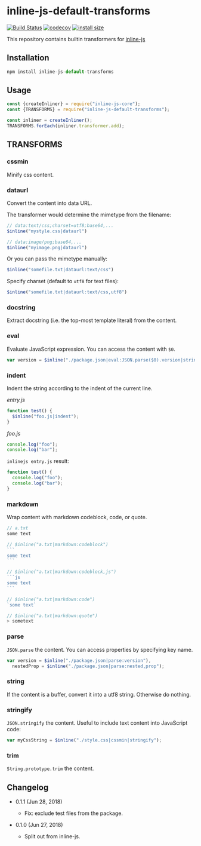 inline-js-default-transforms
============================

[![Build Status](https://travis-ci.org/eight04/inline-js-default-transforms.svg?branch=master)](https://travis-ci.org/eight04/inline-js-default-transforms)
[![codecov](https://codecov.io/gh/eight04/inline-js-default-transforms/branch/master/graph/badge.svg)](https://codecov.io/gh/eight04/inline-js-default-transforms)
[![install size](https://packagephobia.now.sh/badge?p=inline-js-default-transforms)](https://packagephobia.now.sh/result?p=inline-js-default-transforms)

This repository contains builtin transformers for [inline-js](https://github.com/eight04/inline-js)

Installation
------------
```js
npm install inline-js-default-transforms
```

Usage
-----
```js
const {createInliner} = require("inline-js-core");
const {TRANSFORMS} = require("inline-js-default-transforms");

const inliner = createInliner();
TRANSFORMS.forEach(inliner.transformer.add);
```

TRANSFORMS
----------

### cssmin
Minify css content.

### dataurl
Convert the content into data URL.

The transformer would determine the mimetype from the filename:
```js
// data:text/css;charset=utf8;base64,...
$inline("mystyle.css|dataurl")

// data:image/png;base64,...
$inline("myimage.png|dataurl")
```
Or you can pass the mimetype manually:
```js
$inline("somefile.txt|dataurl:text/css")
```
Specify charset (default to `utf8` for text files):
```js
$inline("somefile.txt|dataurl:text/css,utf8")
```

### docstring
Extract docstring (i.e. the top-most template literal) from the content.

### eval
Evaluate JavaScript expression. You can access the content with `$0`.
```js
var version = $inline("./package.json|eval:JSON.parse($0).version|stringify");
```

### indent
Indent the string according to the indent of the current line.

*entry.js*
```js
function test() {
  $inline("foo.js|indent");
}
```
*foo.js*
```js
console.log("foo");
console.log("bar");
```
`inlinejs entry.js` result:
```js
function test() {
  console.log("foo");
  console.log("bar");
}
```

### markdown
Wrap content with markdown codeblock, code, or quote.
````js
// a.txt
some text

// $inline("a.txt|markdown:codeblock")
```
some text
```

// $inline("a.txt|markdown:codeblock,js")
```js
some text
```

// $inline("a.txt|markdown:code")
`some text`

// $inline("a.txt|markdown:quote")
> sometext
````

### parse
`JSON.parse` the content. You can access properties by specifying key name.
```js
var version = $inline("./package.json|parse:version"),
  nestedProp = $inline("./package.json|parse:nested,prop");
```

### string

If the content is a buffer, convert it into a utf8 string. Otherwise do nothing.

### stringify
`JSON.stringify` the content. Useful to include text content into JavaScript code:
```js
var myCssString = $inline("./style.css|cssmin|stringify");
```

### trim
`String.prototype.trim` the content.

Changelog
---------

* 0.1.1 (Jun 28, 2018)

  - Fix: exclude test files from the package.

* 0.1.0 (Jun 27, 2018)

  - Split out from inline-js.
